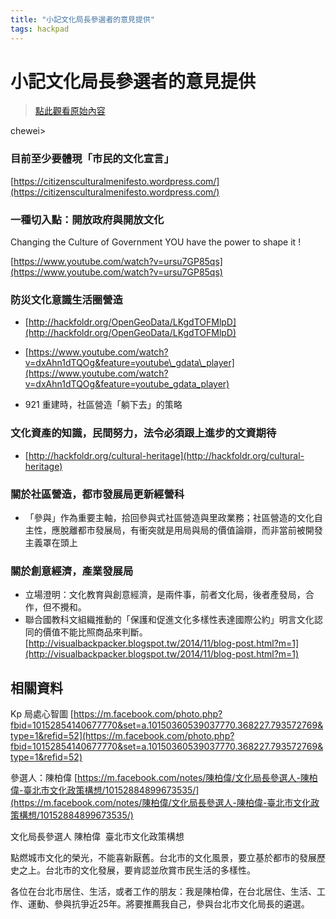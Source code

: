 ```yaml
---
title: "小記文化局長參選者的意見提供"
tags: hackpad
---
```


# 小記文化局長參選者的意見提供

> [點此觀看原始內容](https://g0v.hackpad.tw/kFpNNXnO7IQ)


chewei>
### 目前至少要體現「市民的文化宣言」

[https://citizensculturalmenifesto.wordpress.com/](https://citizensculturalmenifesto.wordpress.com/)

### 一種切入點：開放政府與開放文化

Changing the Culture of Government
YOU have the power to shape it !

[https://www.youtube.com/watch?v=ursu7GP85qs](https://www.youtube.com/watch?v=ursu7GP85qs)


### 防災文化意識生活圈營造

- [http://hackfoldr.org/OpenGeoData/LKgdTOFMlpD](http://hackfoldr.org/OpenGeoData/LKgdTOFMlpD)


- [https://www.youtube.com/watch?v=dxAhn1dTQOg&feature=youtube\_gdata\_player](https://www.youtube.com/watch?v=dxAhn1dTQOg&feature=youtube_gdata_player)
- 921 重建時，社區營造「躺下去」的策略


### 文化資產的知識，民間努力，法令必須跟上進步的文資期待

- [http://hackfoldr.org/cultural-heritage](http://hackfoldr.org/cultural-heritage)


### 關於社區營造，都市發展局更新經營科

- 「參與」作為重要主軸，拾回參與式社區營造與里政業務；社區營造的文化自主性，應脫離都市發展局，有衝突就是用局與局的價值論辯，而非當前被開發主義罩在頭上

### 關於創意經濟，產業發展局

- 立場澄明：文化教育與創意經濟，是兩件事，前者文化局，後者產發局，合作，但不攪和。
- 聯合國教科文組織推動的「保護和促進文化多樣性表達國際公約」明言文化認同的價值不能比照商品來判斷。[http://visualbackpacker.blogspot.tw/2014/11/blog-post.html?m=1](http://visualbackpacker.blogspot.tw/2014/11/blog-post.html?m=1)



## 相關資料


Kp 局處心智圖
[https://m.facebook.com/photo.php?fbid=10152854140677770&set=a.10150360539037770.368227.793572769&type=1&refid=52](https://m.facebook.com/photo.php?fbid=10152854140677770&set=a.10150360539037770.368227.793572769&type=1&refid=52)

參選人：陳柏偉
[https://m.facebook.com/notes/陳柏偉/文化局長參選人-陳柏偉-臺北市文化政策構想/10152884899673535/](https://m.facebook.com/notes/陳柏偉/文化局長參選人-陳柏偉-臺北市文化政策構想/10152884899673535/)

文化局長參選人 陳柏偉  臺北市文化政策構想

點燃城市文化的榮光，不能喜新厭舊。台北市的文化風景，要立基於都市的發展歷史之上。台北市的文化發展，要肯認並欣賞市民生活的多樣性。

各位在台北市居住、生活，或者工作的朋友：我是陳柏偉，在台北居住、生活、工作、運動、參與抗爭近25年。將要推薦我自己，參與台北市文化局長的遴選。


